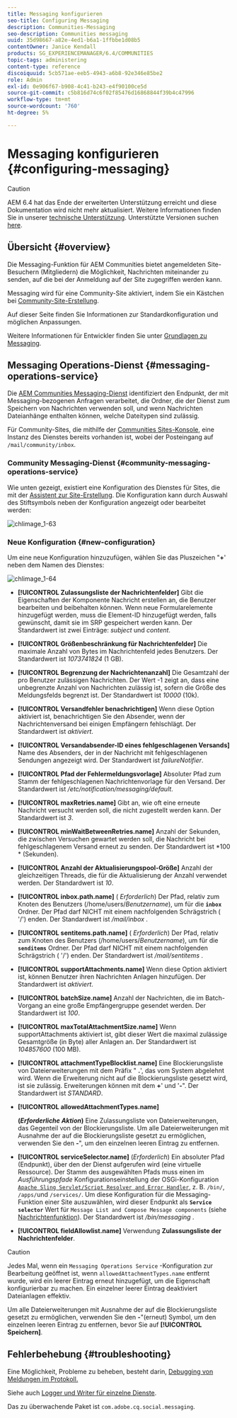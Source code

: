```yaml
---
title: Messaging konfigurieren
seo-title: Configuring Messaging
description: Communities-Messaging
seo-description: Communities messaging
uuid: 35d98667-a82e-4ed1-b6a1-1ffbbe1d08b5
contentOwner: Janice Kendall
products: SG_EXPERIENCEMANAGER/6.4/COMMUNITIES
topic-tags: administering
content-type: reference
discoiquuid: 5cb571ae-eeb5-4943-a6b8-92e346e85be2
role: Admin
exl-id: 0e906f67-b908-4c41-b243-e4f90100ce5d
source-git-commit: c5b816d74c6f02f85476d16868844f39b4c47996
workflow-type: tm+mt
source-wordcount: '760'
ht-degree: 5%

---
```


# Messaging konfigurieren {#configuring-messaging}

>[!CAUTION]
>
>AEM 6.4 hat das Ende der erweiterten Unterstützung erreicht und diese Dokumentation wird nicht mehr aktualisiert. Weitere Informationen finden Sie in unserer [technische Unterstützung](https://helpx.adobe.com/de/support/programs/eol-matrix.html). Unterstützte Versionen suchen [here](https://experienceleague.adobe.com/docs/?lang=de).

## Übersicht {#overview}

Die Messaging-Funktion für AEM Communities bietet angemeldeten Site-Besuchern (Mitgliedern) die Möglichkeit, Nachrichten miteinander zu senden, auf die bei der Anmeldung auf der Site zugegriffen werden kann.

Messaging wird für eine Community-Site aktiviert, indem Sie ein Kästchen bei [Community-Site-Erstellung](sites-console.md).

Auf dieser Seite finden Sie Informationen zur Standardkonfiguration und möglichen Anpassungen.

Weitere Informationen für Entwickler finden Sie unter [Grundlagen zu Messaging](essentials-messaging.md).

## Messaging Operations-Dienst {#messaging-operations-service}

Die [AEM Communities Messaging-Dienst](http://localhost:4502/system/console/configMgr/com.adobe.cq.social.messaging.client.endpoints.impl.MessagingOperationsServiceImpl) identifiziert den Endpunkt, der mit Messaging-bezogenen Anfragen verarbeitet, die Ordner, die der Dienst zum Speichern von Nachrichten verwenden soll, und wenn Nachrichten Dateianhänge enthalten können, welche Dateitypen sind zulässig.

Für Community-Sites, die mithilfe der [Communities Sites-Konsole](sites-console.md), eine Instanz des Dienstes bereits vorhanden ist, wobei der Posteingang auf `/mail/community/inbox`.

### Community Messaging-Dienst {#community-messaging-operations-service}

Wie unten gezeigt, existiert eine Konfiguration des Dienstes für Sites, die mit der [Assistent zur Site-Erstellung](sites-console.md). Die Konfiguration kann durch Auswahl des Stiftsymbols neben der Konfiguration angezeigt oder bearbeitet werden:

![chlimage_1-63](assets/chlimage_1-63.png)

### Neue Konfiguration {#new-configuration}

Um eine neue Konfiguration hinzuzufügen, wählen Sie das Pluszeichen &quot;**+**&#39; neben dem Namen des Dienstes:

![chlimage_1-64](assets/chlimage_1-64.png)

* **[!UICONTROL Zulassungsliste der Nachrichtenfelder]**
Gibt die Eigenschaften der Komponente Nachricht erstellen an, die Benutzer bearbeiten und beibehalten können. Wenn neue Formularelemente hinzugefügt werden, muss die Element-ID hinzugefügt werden, falls gewünscht, damit sie im SRP gespeichert werden kann. Der Standardwert ist zwei Einträge: 
*subject* und *content*.

* **[!UICONTROL Größenbeschränkung für Nachrichtenfelder]**
Die maximale Anzahl von Bytes im Nachrichtenfeld jedes Benutzers. Der Standardwert ist 
*1073741824* (1 GB).

* **[!UICONTROL Begrenzung der Nachrichtenanzahl]**
Die Gesamtzahl der pro Benutzer zulässigen Nachrichten. Der Wert -1 zeigt an, dass eine unbegrenzte Anzahl von Nachrichten zulässig ist, sofern die Größe des Meldungsfelds begrenzt ist. Der Standardwert ist 
*10000* (10k).

* **[!UICONTROL Versandfehler benachrichtigen]**
Wenn diese Option aktiviert ist, benachrichtigen Sie den Absender, wenn der Nachrichtenversand bei einigen Empfängern fehlschlägt. Der Standardwert ist 
*aktiviert*.

* **[!UICONTROL Versandabsender-ID eines fehlgeschlagenen Versands]**
Name des Absenders, der in der Nachricht mit fehlgeschlagenen Sendungen angezeigt wird. Der Standardwert ist 
*failureNotifier*.

* **[!UICONTROL Pfad der Fehlermeldungsvorlage]**
Absoluter Pfad zum Stamm der fehlgeschlagenen Nachrichtenvorlage für den Versand. Der Standardwert ist 
*/etc/notification/messaging/default*.

* **[!UICONTROL maxRetries.name]**
Gibt an, wie oft eine erneute Nachricht versucht werden soll, die nicht zugestellt werden kann. Der Standardwert ist 
*3*.

* **[!UICONTROL minWaitBetweenRetries.name]**
Anzahl der Sekunden, die zwischen Versuchen gewartet werden soll, die Nachricht bei fehlgeschlagenem Versand erneut zu senden. Der Standardwert ist *100 * (Sekunden).

* **[!UICONTROL Anzahl der Aktualisierungspool-Größe]**
Anzahl der gleichzeitigen Threads, die für die Aktualisierung der Anzahl verwendet werden. Der Standardwert ist 
*10*.

* **[!UICONTROL inbox.path.name]**
(
*Erforderlich*) Der Pfad, relativ zum Knoten des Benutzers (/home/users/*Benutzername*), um für die **`inbox`** Ordner. Der Pfad darf NICHT mit einem nachfolgenden Schrägstrich ( &#39;/&#39;) enden. Der Standardwert ist */mail/inbox* .

* **[!UICONTROL sentitems.path.name]**
(
*Erforderlich*) Der Pfad, relativ zum Knoten des Benutzers (/home/users/*Benutzername*), um für die **`senditems`** Ordner. Der Pfad darf NICHT mit einem nachfolgenden Schrägstrich ( &#39;/&#39;) enden. Der Standardwert ist */mail/sentitems* .

* **[!UICONTROL supportAttachments.name]**
Wenn diese Option aktiviert ist, können Benutzer ihren Nachrichten Anlagen hinzufügen. Der Standardwert ist 
*aktiviert*.

* **[!UICONTROL batchSize.name]**
Anzahl der Nachrichten, die im Batch-Vorgang an eine große Empfängergruppe gesendet werden. Der Standardwert ist 
*100*.

* **[!UICONTROL maxTotalAttachmentSize.name]**
Wenn supportAttachments aktiviert ist, gibt dieser Wert die maximal zulässige Gesamtgröße (in Byte) aller Anlagen an. Der Standardwert ist 
*104857600* (100 MB).

* **[!UICONTROL attachmentTypeBlocklist.name]**
Eine Blockierungsliste von Dateierweiterungen mit dem Präfix &quot;
**.**&#39;, das vom System abgelehnt wird. Wenn die Erweiterung nicht auf die Blockierungsliste gesetzt wird, ist sie zulässig. Erweiterungen können mit dem **+**&#39; und &#39;**-**&quot;. Der Standardwert ist *STANDARD*.

* **[!UICONTROL allowedAttachmentTypes.name]**

   **(*Erforderliche Aktion*)** Eine Zulassungsliste von Dateierweiterungen, das Gegenteil von der Blockierungsliste. Um alle Dateierweiterungen mit Ausnahme der auf die Blockierungsliste gesetzt zu ermöglichen, verwenden Sie den **-**&quot;, um den einzelnen leeren Eintrag zu entfernen.

* **[!UICONTROL serviceSelector.name]**
(*Erforderlich*) Ein absoluter Pfad (Endpunkt), über den der Dienst aufgerufen wird (eine virtuelle Ressource). Der Stamm des ausgewählten Pfads muss einen im *Ausführungspfade* Konfigurationseinstellung der OSGi-Konfiguration [ `Apache Sling Servlet/Script Resolver and Error Handler`](http://localhost:4502/system/console/configMgr/org.apache.sling.servlets.resolver.SlingServletResolver), z. B. `/bin/`, `/apps/`und `/services/`. Um diese Konfiguration für die Messaging-Funktion einer Site auszuwählen, wird dieser Endpunkt als **`Service selector`** Wert für `Message List and Compose Message components` (siehe [Nachrichtenfunktion](configure-messaging.md)). Der Standardwert ist */bin/messaging* .

* **[!UICONTROL fieldAllowlist.name]**
Verwendung 
**Zulassungsliste der Nachrichtenfelder**.

>[!CAUTION]
>
>Jedes Mal, wenn ein `Messaging Operations Service` -Konfiguration zur Bearbeitung geöffnet ist, wenn `allowedAttachmentTypes.name` entfernt wurde, wird ein leerer Eintrag erneut hinzugefügt, um die Eigenschaft konfigurierbar zu machen. Ein einzelner leerer Eintrag deaktiviert Dateianlagen effektiv.
>
>Um alle Dateierweiterungen mit Ausnahme der auf die Blockierungsliste gesetzt zu ermöglichen, verwenden Sie den **-**&quot;(erneut) Symbol, um den einzelnen leeren Eintrag zu entfernen, bevor Sie auf **[!UICONTROL Speichern]**.

## Fehlerbehebung {#troubleshooting}

Eine Möglichkeit, Probleme zu beheben, besteht darin, [Debugging von Meldungen im Protokoll.](../../help/sites-administering/troubleshooting.md)

Siehe auch [Logger und Writer für einzelne Dienste](../../help/sites-deploying/configure-logging.md#loggers-and-writers-for-individual-services).

Das zu überwachende Paket ist `com.adobe.cq.social.messaging`.
